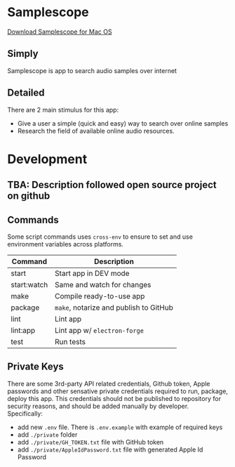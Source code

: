 # Samplescope

[Download Samplescope for Mac OS](https://github.com/jamland/samplescope/releases/)

## Simply
Samplescope is app to search audio samples over internet

## Detailed
There are 2 main stimulus for this app:

- Give a user a simple (quick and easy) way to search over online samples
- Research the field of available online audio resources.

# Development

## TBA: Description followed open source project on github

## Commands

Some script commands uses `cross-env` to ensure to set and use environment variables across platforms.

| Command     | Description                            |
| ----------- | -------------------------------------- |
| start       | Start app in DEV mode                  |
| start:watch | Same and watch for changes             |
| make        | Compile ready-to-use app               |
| package     | `make`, notarize and publish to GitHub |
| lint        | Lint app                               |
| lint:app    | Lint app w/ `electron-forge`           |
| test        | Run tests                              |

## Private Keys

There are some 3rd-party API related credentials, Github token, Apple passwords and other sensative private credentials required to run, package, deploy this app. This credentials should not be published to repository for security reasons, and should be added manually by developer.  
Specifically:

- add new `.env` file. There is `.env.example` with example of required keys
- add `./private` folder
- add `./private/GH_TOKEN.txt` file with GitHub token
- add `./private/AppleIdPassword.txt` file with generated Apple Id Password
